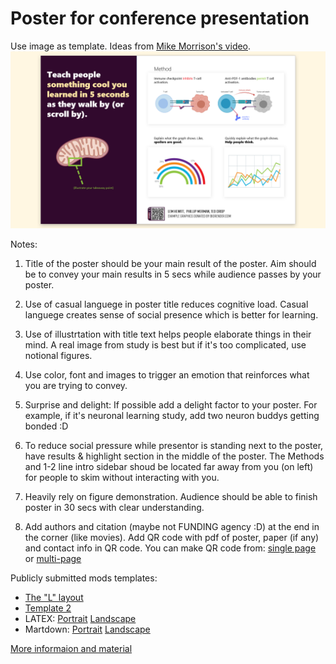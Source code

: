 # Poster for conference presentation

Use image as template. Ideas from [Mike Morrison's video](https://www.youtube.com/watch?v=SYk29tnxASs&t=2s).
![](<betterposter.png>)

Notes: 
1) Title of the poster should be your main result of the poster.
	Aim should be to convey your main results in 5 secs while audience passes by your poster.

2) Use of casual languege in poster title reduces cognitive load.
	Casual languege creates sense of social presence which is better for learning.

3) Use of illustrtation with title text helps people elaborate things in their mind.
	A real image from study is best but if it's too complicated, use notional figures.

4) Use color, font and images to trigger an emotion that reinforces what you are trying to convey.

5) Surprise and delight: If possible add a delight factor to your poster. 
	For example, if it's neuronal learning study, add two neuron buddys getting bonded :D 

6) To reduce social pressure while presentor is standing next to the poster, have results & highlight section in the middle of the poster. The Methods and 1-2 line intro sidebar shoud be located far away from you (on left) for people to skim without interacting with you.

7) Heavily rely on figure demonstration. Audience should be able to finish poster in 30 secs with clear understanding.

8) Add authors and citation (maybe not FUNDING agency :D) at the end in the corner (like movies). Add QR code with pdf of poster, paper (if any) and contact info in QR code.
	You can make QR code from: [single page](https://www.qrcode-monkey.com/) or [multi-page](https://linktr.ee/)


Publicly submitted mods templates:
* [The "L" layout](https://osf.io/zkmvw/)
* [Template 2](https://derekcrowe.net/butterposter)
* LATEX: [Portrait](https://github.com/LanaSina/better_poster_latex)
		  [Landscape](https://www.overleaf.com/latex/templates/better-poster-latex-template/gmkgjvxqbyyt)
* Martdown: [Portrait](https://osf.io/g6xsm/)
			  [Landscape](https://t.co/UsW4crrPZO?amp=1)



[More informaion and material](https://osf.io/6ua4k/)
